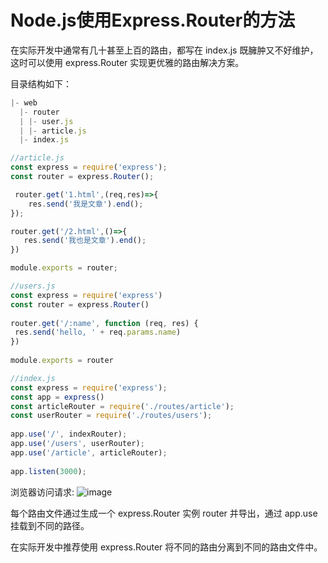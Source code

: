 # Node.js使用Express.Router的方法
在实际开发中通常有几十甚至上百的路由，都写在 index.js 既臃肿又不好维护，这时可以使用 express.Router 实现更优雅的路由解决方案。

目录结构如下：
``` javascript
|- web
  |- router  
  | |- user.js 
  | |- article.js
  |- index.js
```

``` javascript
//article.js
const express = require('express');
const router = express.Router();

 router.get('1.html',(req,res)=>{
    res.send('我是文章').end();
});

router.get('/2.html',()=>{
   res.send('我也是文章').end();
})

module.exports = router;
```

``` javascript
//users.js
const express = require('express')
const router = express.Router()
 
router.get('/:name', function (req, res) {
 res.send('hello, ' + req.params.name)
})
 
module.exports = router
```

``` javascript
//index.js
const express = require('express');
const app = express()
const articleRouter = require('./routes/article');
const userRouter = require('./routes/users');
 
app.use('/', indexRouter);
app.use('/users', userRouter);
app.use('/article', articleRouter);
 
app.listen(3000);

```

浏览器访问请求:
![image](https://files.jb51.net/file_images/article/201711/201711141022454.png) 

每个路由文件通过生成一个 express.Router 实例 router 并导出，通过 app.use 挂载到不同的路径。

在实际开发中推荐使用 express.Router 将不同的路由分离到不同的路由文件中。
